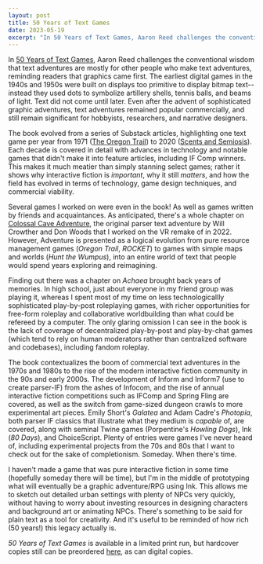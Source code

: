 ```yaml
--- 
layout: post
title: 50 Years of Text Games
date: 2023-05-19
excerpt: "In 50 Years of Text Games, Aaron Reed challenges the conventional wisdom that text games are mostly played by people who make text games, and have become obsolete with the evolution of graphics."
---
```


In  [50 Years of Text Games](https://if50.textories.com/), Aaron Reed challenges the conventional wisdom that text adventures are mostly for other people who make text adventures, reminding readers that graphics came first. The earliest digital games in the 1940s and 1950s were built on displays too primitive to display bitmap text-- instead they used dots to symbolize artillery shells, tennis balls, and beams of light. Text did not come until later. Even after the advent of sophisticated graphic adventures, text adventures remained popular commercially, and still remain significant for hobbyists, researchers, and narrative designers. 

The book evolved from a series of Substack articles, highlighting one text game per year from 1971 ([The Oregon Trail](https://archive.org/details/OregonTrailMainframe)) to 2020 ([Scents and Semiosis](https://tsawac.itch.io/scents)). Each decade is covered in detail with advances in technology and notable games that didn't make it into feature articles, including IF Comp winners. This makes it much meatier than simply stanning select games; rather it shows why interactive fiction is *important*, why it still *matters*, and how the field has evolved in terms of technology, game design techniques, and commercial viability.

Several games I worked on were even in the book! As well as games written by friends and acquaintances. As anticipated, there's a whole chapter on [Colossal Cave Adventure](https://if50.textories.com/portal/games/Adventure.html), the original parser text adventure by Will Crowther and Don Woods that I worked on the VR remake of in 2022. However, Adventure is presented as a logical evolution from pure resource management games (*Oregon Trail*, *ROCKET*) to games with simple maps and worlds (*Hunt the Wumpus*), into an entire world of text that people would spend years exploring and reimagining.

Finding out there was a chapter on *Achaea* brought back years of memories. In high school, just about everyone in my friend group was playing it, whereas I spent most of my time on less technologicallly sophisticated play-by-post roleplaying games, with richer opportunities for free-form roleplay and collaborative worldbuilding than what could be refereed by a computer. The only glaring omission I can see in the book is the lack of coverage of decentralized play-by-post and play-by-chat games (which tend to rely on human moderators rather than centralized software and codebases), including fandom roleplay.

The book contextualizes the boom of commercial text adventures in the 1970s and 1980s to the rise of the modern interactive fiction community in the 90s and early 2000s. The development of Inform and Inform7 (use to create parser-IF) from the ashes of Infocom, and the rise of annual interactive fiction competitions such as IFComp and Spring Fling are covered, as well as the switch from game-sized dungeon crawls to more experimental art pieces. Emily Short's *Galatea* and Adam Cadre's *Photopia*, both parser IF classics that illustrate what they medium is *capable* of, are covered, along with seminal Twine games (Porpentine's *Howling Dogs*), Ink (*80 Days*), and ChoiceScript. Plenty of entries were games I've never heard of, including experimental projects from the 70s and 80s that I want to check out for the sake of completionism. Someday. When there's time.

I haven't made a game that was pure interactive fiction in some time (hopefully someday there will be time), but I'm in the middle of prototyping what will eventually be a graphic adventure/RPG using Ink. This allows me to sketch out detailed urban settings with plenty of NPCs very quickly, without having to worry about investing resources in designing characters and background art or animating NPCs. There's something to be said for plain text as a tool for creativity. And it's useful to be reminded of how rich (50 years!) this legacy actually is.

*50 Years of Text Games* is available in a limited print run, but hardcover copies still can be preordered [here](https://if50.textories.com/), as can digital copies.
